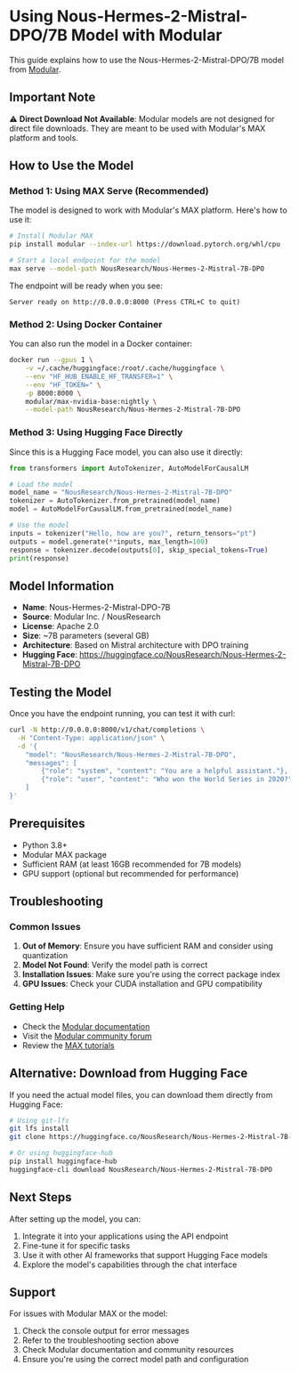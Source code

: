 # Using Nous-Hermes-2-Mistral-DPO/7B Model with Modular

This guide explains how to use the Nous-Hermes-2-Mistral-DPO/7B model from [Modular](https://builds.modular.com/models/Nous-Hermes-2-Mistral-DPO/7B).

## Important Note

⚠️ **Direct Download Not Available**: Modular models are not designed for direct file downloads. They are meant to be used with Modular's MAX platform and tools.

## How to Use the Model

### Method 1: Using MAX Serve (Recommended)

The model is designed to work with Modular's MAX platform. Here's how to use it:

```bash
# Install Modular MAX
pip install modular --index-url https://download.pytorch.org/whl/cpu

# Start a local endpoint for the model
max serve --model-path NousResearch/Nous-Hermes-2-Mistral-7B-DPO
```

The endpoint will be ready when you see:
```
Server ready on http://0.0.0.0:8000 (Press CTRL+C to quit)
```

### Method 2: Using Docker Container

You can also run the model in a Docker container:

```bash
docker run --gpus 1 \
    -v ~/.cache/huggingface:/root/.cache/huggingface \
    --env "HF_HUB_ENABLE_HF_TRANSFER=1" \
    --env "HF_TOKEN=" \
    -p 8000:8000 \
    modular/max-nvidia-base:nightly \
    --model-path NousResearch/Nous-Hermes-2-Mistral-7B-DPO
```

### Method 3: Using Hugging Face Directly

Since this is a Hugging Face model, you can also use it directly:

```python
from transformers import AutoTokenizer, AutoModelForCausalLM

# Load the model
model_name = "NousResearch/Nous-Hermes-2-Mistral-7B-DPO"
tokenizer = AutoTokenizer.from_pretrained(model_name)
model = AutoModelForCausalLM.from_pretrained(model_name)

# Use the model
inputs = tokenizer("Hello, how are you?", return_tensors="pt")
outputs = model.generate(**inputs, max_length=100)
response = tokenizer.decode(outputs[0], skip_special_tokens=True)
print(response)
```

## Model Information

- **Name**: Nous-Hermes-2-Mistral-DPO-7B
- **Source**: Modular Inc. / NousResearch
- **License**: Apache 2.0
- **Size**: ~7B parameters (several GB)
- **Architecture**: Based on Mistral architecture with DPO training
- **Hugging Face**: https://huggingface.co/NousResearch/Nous-Hermes-2-Mistral-7B-DPO

## Testing the Model

Once you have the endpoint running, you can test it with curl:

```bash
curl -N http://0.0.0.0:8000/v1/chat/completions \
  -H "Content-Type: application/json" \
  -d '{
    "model": "NousResearch/Nous-Hermes-2-Mistral-7B-DPO",
    "messages": [
        {"role": "system", "content": "You are a helpful assistant."},
        {"role": "user", "content": "Who won the World Series in 2020?"}
    ]
}'
```

## Prerequisites

- Python 3.8+
- Modular MAX package
- Sufficient RAM (at least 16GB recommended for 7B models)
- GPU support (optional but recommended for performance)

## Troubleshooting

### Common Issues

1. **Out of Memory**: Ensure you have sufficient RAM and consider using quantization
2. **Model Not Found**: Verify the model path is correct
3. **Installation Issues**: Make sure you're using the correct package index
4. **GPU Issues**: Check your CUDA installation and GPU compatibility

### Getting Help

- Check the [Modular documentation](https://docs.modular.com/)
- Visit the [Modular community forum](https://community.modular.com/)
- Review the [MAX tutorials](https://docs.modular.com/max/tutorials?filterByTags&tag=max)

## Alternative: Download from Hugging Face

If you need the actual model files, you can download them directly from Hugging Face:

```bash
# Using git-lfs
git lfs install
git clone https://huggingface.co/NousResearch/Nous-Hermes-2-Mistral-7B-DPO

# Or using huggingface-hub
pip install huggingface-hub
huggingface-cli download NousResearch/Nous-Hermes-2-Mistral-7B-DPO
```

## Next Steps

After setting up the model, you can:

1. Integrate it into your applications using the API endpoint
2. Fine-tune it for specific tasks
3. Use it with other AI frameworks that support Hugging Face models
4. Explore the model's capabilities through the chat interface

## Support

For issues with Modular MAX or the model:

1. Check the console output for error messages
2. Refer to the troubleshooting section above
3. Check Modular documentation and community resources
4. Ensure you're using the correct model path and configuration
